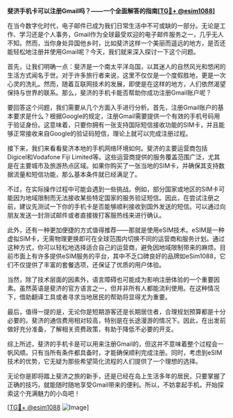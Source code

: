 **斐济手机卡可以注册Gmail吗？——一个全面解答的指南[[TG💪+ @esim1088](https://t.me/s/esim1088)]**

在当今数字化时代，电子邮件已成为我们日常生活中不可或缺的一部分。无论是工作、学习还是个人事务，Gmail作为全球最受欢迎的电子邮件服务之一，几乎无人不知。然而，当你身处异国他乡时，比如斐济这样一个美丽而遥远的地方，是否还能轻松地注册并使用Gmail呢？今天，我们就来深入探讨一下这个问题。

首先，让我们明确一点：斐济是一个南太平洋岛国，以其迷人的自然风光和悠闲的生活方式闻名于世。对于许多旅行者来说，这里不仅仅是一个度假胜地，更是一次心灵的洗礼。然而，随着互联网技术的发展，即使是在这样的地方，人们依然渴望保持与世界的联系。那么，斐济的手机卡能否帮助你成功注册Gmail账户呢？

要回答这个问题，我们需要从几个方面入手进行分析。首先，注册Gmail账户的基本要求是什么？根据Google的规定，注册Gmail需要提供一个有效的手机号码用于验证身份。这意味着，只要你拥有一张支持国际短信接收功能的SIM卡，并且能够正常接收来自Google的验证码短信，理论上就可以完成注册过程。

接下来，我们来看看斐济本地的手机网络环境如何。斐济的主要运营商包括Digicel和Vodafone Fiji Limited等。这些运营商提供的服务覆盖范围广泛，尤其是在主要城市及旅游热点区域。如果你购买了一张当地的SIM卡，并确保其支持数据流量和短信功能，那么基本条件就已经满足了。

不过，在实际操作过程中可能会遇到一些挑战。例如，部分国家或地区的SIM卡可能因为地域限制而无法接收某些特定国家的服务验证短信。因此，在尝试注册之前，建议先测试一下你的手机卡是否能够顺利接收到国外发送的短信。可以通过向朋友发送一封测试邮件或者直接拨打客服热线来进行确认。

此外，还有一种更加便捷的方式值得推荐——那就是使用eSIM技术。eSIM是一种虚拟SIM卡，无需物理更换即可在全球范围内切换不同的运营商和服务计划。通过这种方式，你可以轻松地选择适合自己的运营商，避免因地域限制带来的麻烦。目前市面上有许多提供eSIM服务的平台，其中不乏口碑良好的品牌如eSim1088，它们不仅提供了丰富的套餐选项，还保证了优质的用户体验。

当然，除了技术层面的因素外，语言障碍也可能成为影响注册体验的一个重要因素。虽然英语是斐济的官方语言之一，但并非所有人都能流利使用。在这种情况下，借助翻译工具或者寻求当地居民的帮助将显得尤为重要。

最后，值得一提的是，无论你是短期游客还是长期居住者，合理规划预算都是十分必要的。斐济的通信费用相对较高，特别是在长途漫游的情况下。因此，在出发前做好充分准备，了解相关资费政策，有助于降低不必要的开支。

综上所述，斐济的手机卡是可以用来注册Gmail的，但这并不意味着整个过程会一帆风顺。只有当所有条件都具备时，才能确保顺利完成注册。同时，考虑到eSIM技术的优势，它无疑为那些希望简化流程的人们提供了一个理想的选择。

无论你是即将踏上斐济之旅的新手，还是已经在岛上生活多年的居民，只要掌握了正确的技巧，就能随时随地享受Gmail带来的便利。所以，不妨拿起手机，开始探索这个充满魅力的小岛吧！

[[TG💪+ @esim1088](https://t.me/s/esim1088) ![Image](https://i.postimg.cc/4NQfJmqS/Snipaste-2025-05-13-00-14-12.png)]
